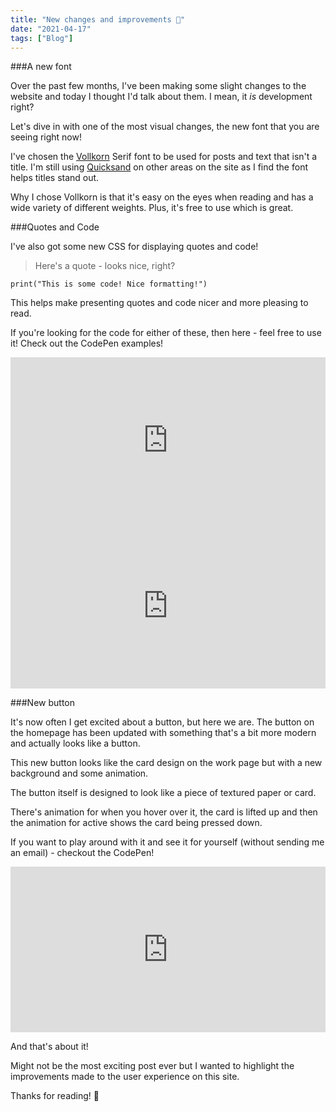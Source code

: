 ```yaml
---
title: "New changes and improvements 🔨"
date: "2021-04-17"
tags: ["Blog"]
---
```


###A new font

Over the past few months, I've been making some slight changes to the website and today I thought I'd talk about them. I mean, it _is_ development right?

Let's dive in with one of the most visual changes, the new font that you are seeing right now!

I've chosen the [Vollkorn](http://vollkorn-typeface.com/) Serif font to be used for posts and text that isn't a title. I'm still using [Quicksand](https://www.fontspace.com/quicksand-font-f6691) on other areas on the site as I find the font helps titles stand out.

Why I chose Vollkorn is that it's easy on the eyes when reading and has a wide variety of different weights. Plus, it's free to use which is great.

###Quotes and Code

I've also got some new CSS for displaying quotes and code!

>Here's a quote - looks nice, right?

```
print("This is some code! Nice formatting!")
```

This helps make presenting quotes and code nicer and more pleasing to read.

If you're looking for the code for either of these, then here - feel free to use it! Check out the CodePen examples!


<iframe height="265" style="width: 100%;" scrolling="no" title="Quote Block" src="https://codepen.io/JayBl/embed/gOgjjQz?height=265&theme-id=dark&default-tab=css,result" frameborder="no" loading="lazy" allowtransparency="true" allowfullscreen="true">
  See the Pen <a href='https://codepen.io/JayBl/pen/gOgjjQz'>Quote Block</a> by Joshua Blewitt
  (<a href='https://codepen.io/JayBl'>@JayBl</a>) on <a href='https://codepen.io'>CodePen</a>.
</iframe>


<iframe height="265" style="width: 100%;" scrolling="no" title="Code Block" src="https://codepen.io/JayBl/embed/OJWwwGo?height=265&theme-id=dark&default-tab=css,result" frameborder="no" loading="lazy" allowtransparency="true" allowfullscreen="true">
  See the Pen <a href='https://codepen.io/JayBl/pen/OJWwwGo'>Code Block</a> by Joshua Blewitt
  (<a href='https://codepen.io/JayBl'>@JayBl</a>) on <a href='https://codepen.io'>CodePen</a>.
</iframe>


###New button

It's now often I get excited about a button, but here we are. The button on the homepage has been updated with something that's a bit more modern and actually looks like a button.

This new button looks like the card design on the work page but with a new background and some animation.

The button itself is designed to look like a piece of textured paper or card.

There's animation for when you hover over it, the card is lifted up and then the animation for active shows the card being pressed down.

If you want to play around with it and see it for yourself (without sending me an email) - checkout the CodePen!

<iframe height="265" style="width: 100%;" scrolling="no" title="Card Button" src="https://codepen.io/JayBl/embed/JjEBRVa?height=265&theme-id=dark&default-tab=css,result" frameborder="no" loading="lazy" allowtransparency="true" allowfullscreen="true">
  See the Pen <a href='https://codepen.io/JayBl/pen/JjEBRVa'>Card Button</a> by Joshua Blewitt
  (<a href='https://codepen.io/JayBl'>@JayBl</a>) on <a href='https://codepen.io'>CodePen</a>.
</iframe>

And that's about it!

Might not be the most exciting post ever but I wanted to highlight the improvements made to the user experience on this site.

Thanks for reading! 👏